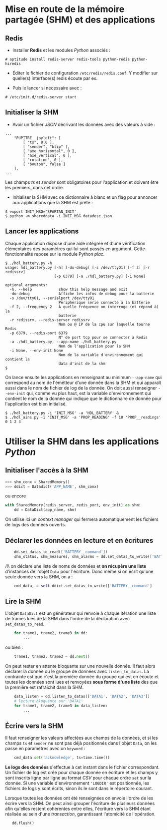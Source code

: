# Mise en route de la mémoire partagée (SHM) et des applications

## Redis

- Installer **Redis** et les modules *Python* associés :

```
# aptitude install redis-server redis-tools python-redis python-hiredis
```

- Éditer le fichier de configuration `/etc/redis/redis.conf`.
Y modifier sur quelle(s) interface(s) redis écoute par ex.

- Puis le lancer si nécessaire avec :

```
# /etc/init.d/redis-server start
```

## Initialiser la SHM

- Avoir un fichier *JSON* décrivant les données avec des valeurs à vide :

```
...
    "PUPITRE__joyleft": [
        [ "ts", 0.0 ], 
        [ "sender", "blip" ], 
        [ "axe_horizontal", 0 ], 
        [ "axe_vertical", 0 ], 
        [ "rotation", 0 ], 
        [ "bouton", false ]
    ], 
...
```

Les champs *ts* et *sender* sont obligatoires pour l'application et doivent être
les premiers, dans cet ordre.

- Initialiser la SHM avec ce dictionnaire à blanc et un flag pour annoncer aux
applications que la SHM est prête :

```
$ export INIT_MSG='SPARTAN_INIT'
$ python -m shareddata -i INIT_MSG datadesc.json
```

## Lancer les applications

Chaque application dispose d'une aide intégrée et d'une vérification
élémentaires des paramètres qui lui sont passés en argument.
Cette fonctionnalité repose sur le module Python *plac*.

```
$ ./hdl_battery.py -h
usage: hdl_battery.py [-h] [-do-debug] [-s /dev/ttyO1] [-f 2] [-r redissrv]
                      [-p 6379] [-a ./hdl_battery.py] [-i None]

optional arguments:
  -h, --help            show this help message and exit
  -do-debug             Affiche les infos de debug pour la batterie
  -s /dev/ttyO1, --serialport /dev/ttyO1
                        Périphérique série connecté à la batterie
  -f 2, --frequency 2   À quelle fréquence on interroge (et répond à) la
                        batterie
  -r redissrv, --redis-server redissrv
                        Nom ou @ IP de la cpu sur laquelle tourne Redis
  -p 6379, --redis-port 6379
                        N° de port tcp pour se connecter à Redis
  -a ./hdl_battery.py, --app-name ./hdl_battery.py
                        Nom de l'application pour la SHM
  -i None, --env-init None
                        Nom de la variable d'environnement qui contient la
                        data d'init de la shm
$ 

```

On lance ensuite les applications en renseignant au minimum `--app-name` qui
correspond au nom de l'émétteur d'une donnée dans la SHM et qui apparaît aussi
dans le nom de fichier de log de la donnée.
On doit aussi renseigner `--env-init` qui, comme vu plus haut, est la variable
d'environnement qui contient le nom de la donnée qui indique que le dictionnaire
de donnée pour l'application est bien initialisé.

```
$ ./hdl_battery.py -i 'INIT_MSG' -a 'HDL_BATTERY' &
$ ./hdl_ains.py -i 'INIT_MSG' -a 'PROP_READING' -f 10 'PROP__readings' 0 1 2 3
```

# Utiliser la SHM dans les applications *Python*

## Initialiser l'accès à la SHM

```Python
>>> shm_conx = SharedMemory()
>>> ddict = Datadict('APP_NAME', shm_conx)
```

ou encore

```Python
with SharedMemory(redis_server, redis_port, env_init) as shm:
    dd = DataDict(app_name, shm)
```
On utilise ici un *context manager* qui fermera automatiquement les fichiers de
logs des données ouverts.

## Déclarer les données en lecture et en écritures

```Python
    dd.set_datas_to_read(['BATTERY__command'])
    shm_status, shm_measures, shm_alarms = dd.set_datas_to_write(['BATTERY__status', 'BATTERY__measures', 'BATTERY__alarms'])

```

/!\\ on déclare une liste de noms de données et **on récupère une liste** d'instances
de l'objet `Data` pour l'écriture.
Donc même si on écrit qu'une seule donnée vers la SHM, on a :

```Python
    cmd_data, = self.ddict.set_datas_to_write(['BATTERY__command']
```

## Lire la SHM

L'objet `DataDict` est un générateur qui renvoie à chaque itération une liste de
trames lues de la SHM dans l'ordre de la déclaration avec `set_datas_to_read`.

```Python
    for trame1, trame2, trame3 in dd:
        ...
```

ou bien :

```Python
    trame1, trame2, trame3 = dd.next()
```

On peut rester en attente bloquante sur une nouvelle donnée. Il faut alors
déclarer la donnée ou le groupe de données avec `listen_to_datas`.
La contrainte est que c'est la première donnée du groupe qui est en écoute et
toutes les données sont lues et renvoyées **sous forme d'une liste** dès que la première est rafraîchit
dans la SHM.

```Python
    data_listen = dd.listen_to_datas(['DATA1', 'DATA2', 'DATA3'])
    # lecture bloquante sur 'DATA1'
    for trame1, trame2, trame3 in data_listen:
        ...
```

## Écrire vers la SHM

Il faut renseigner les valeurs affectées aux champs de la données, et si les
champs `ts` et `sender` ne sont pas déjà positionnés dans l'objet `Data`, on les
passe en paramètres avec un `keyword` :

```Python
    cmd_data.set('acknowledge', ts=time.time())
```

**Le logs des données** s'effectue à cet instant dans le fichier correspondant.
Un fichier de log est créé pour chaque donnée en écriture et les champs y sont
inscrits ligne par ligne au format *CSV* pour chaque ordre `set` sur la donnée.
Si une variable d'environnement `'LOGDIR'` est positionnée, les fichiers de logs
y sont écrits, sinon ils le sont dans le répertoire courant.

Lorsque toutes les données ont été renseignées on envoie l'ordre de les écrire
vers la SHM. On peut ainsi grouper l'écriture de plusieurs données afin qu'elles
restent cohérentes entre elles, l'écriture vers la SHM étant réalisée au sein
d'une *transaction*, garantissant l'atomicité de l'opération.

```Python
   dd.flush()
```
